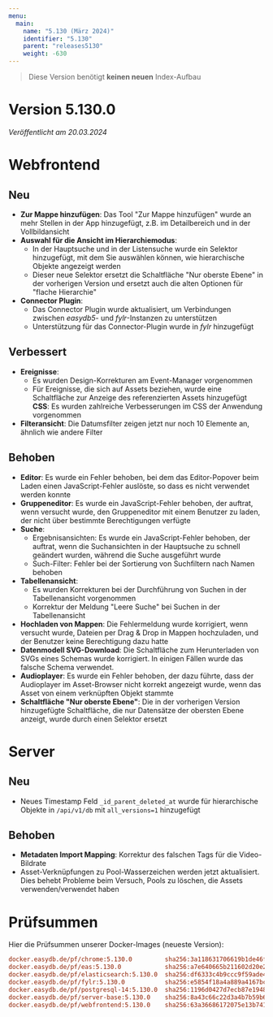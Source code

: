 ```yaml
---
menu:
  main:
    name: "5.130 (März 2024)"
    identifier: "5.130"
    parent: "releases5130"
    weight: -630
---
```


> Diese Version benötigt **keinen neuen** Index-Aufbau

# Version 5.130.0

*Veröffentlicht am 20.03.2024*


# Webfrontend

## Neu

* **Zur Mappe hinzufügen**: Das Tool "Zur Mappe hinzufügen" wurde an mehr Stellen in der App hinzugefügt, z.B. im Detailbereich und in der Vollbildansicht
* **Auswahl für die Ansicht im Hierarchiemodus**:
  * In der Hauptsuche und in der Listensuche wurde ein Selektor hinzugefügt, mit dem Sie auswählen können, wie hierarchische Objekte angezeigt werden
  * Dieser neue Selektor ersetzt die Schaltfläche "Nur oberste Ebene" in der vorherigen Version und ersetzt auch die alten Optionen für "flache Hierarchie"
* **Connector Plugin**:
  * Das Connector Plugin wurde aktualisiert, um Verbindungen zwischen *easydb5*- und *fylr*-Instanzen zu unterstützen
  * Unterstützung für das Connector-Plugin wurde in *fylr* hinzugefügt


## Verbessert

* **Ereignisse**:
  * Es wurden Design-Korrekturen am Event-Manager vorgenommen
  * Für Ereignisse, die sich auf Assets beziehen, wurde eine Schaltfläche zur Anzeige des referenzierten Assets hinzugefügt
**CSS**: Es wurden zahlreiche Verbesserungen im CSS der Anwendung vorgenommen
* **Filteransicht**: Die Datumsfilter zeigen jetzt nur noch 10 Elemente an, ähnlich wie andere Filter


## Behoben

* **Editor**: Es wurde ein Fehler behoben, bei dem das Editor-Popover beim Laden einen JavaScript-Fehler auslöste, so dass es nicht verwendet werden konnte
* **Gruppeneditor**: Es wurde ein JavaScript-Fehler behoben, der auftrat, wenn versucht wurde, den Gruppeneditor mit einem Benutzer zu laden, der nicht über bestimmte Berechtigungen verfügte
* **Suche**:
  * Ergebnisansichten: Es wurde ein JavaScript-Fehler behoben, der auftrat, wenn die Suchansichten in der Hauptsuche zu schnell geändert wurden, während die Suche ausgeführt wurde
  * Such-Filter: Fehler bei der Sortierung von Suchfiltern nach Namen behoben
* **Tabellenansicht**:
  * Es wurden Korrekturen bei der Durchführung von Suchen in der Tabellenansicht vorgenommen
  * Korrektur der Meldung "Leere Suche" bei Suchen in der Tabellenansicht
* **Hochladen von Mappen**: Die Fehlermeldung wurde korrigiert, wenn versucht wurde, Dateien per Drag & Drop in Mappen hochzuladen, und der Benutzer keine Berechtigung dazu hatte
* **Datenmodell SVG-Download**: Die Schaltfläche zum Herunterladen von SVGs eines Schemas wurde korrigiert. In einigen Fällen wurde das falsche Schema verwendet.
* **Audioplayer**: Es wurde ein Fehler behoben, der dazu führte, dass der Audioplayer im Asset-Browser nicht korrekt angezeigt wurde, wenn das Asset von einem verknüpften Objekt stammte
* **Schaltfläche "Nur oberste Ebene"**: Die in der vorherigen Version hinzugefügte Schaltfläche, die nur Datensätze der obersten Ebene anzeigt, wurde durch einen Selektor ersetzt


# Server

## Neu

* Neues Timestamp Feld `_id_parent_deleted_at` wurde für hierarchische Objekte in `/api/v1/db` mit `all_versions=1` hinzugefügt

## Behoben

* **Metadaten Import Mapping**: Korrektur des falschen Tags für die Video-Bildrate
* Asset-Verknüpfungen zu Pool-Wasserzeichen werden jetzt aktualisiert. Dies behebt Probleme beim Versuch, Pools zu löschen, die Assets verwenden/verwendet haben


# Prüfsummen

Hier die Prüfsummen unserer Docker-Images (neueste Version):

```ini
docker.easydb.de/pf/chrome:5.130.0         sha256:3a118631706619b1de46fc84d1f598cf49d3622260ab779f6fd44326ed6ffb7a
docker.easydb.de/pf/eas:5.130.0            sha256:a7e640665b211602d20e2e9f0b1f70c8b8e52ce2ecc2c6f708e71f25f8acf36d
docker.easydb.de/pf/elasticsearch:5.130.0  sha256:df6333c4b9ccc9f59ade4e4ca8597466e8397993d385f49b607722c44ee7f34c
docker.easydb.de/pf/fylr:5.130.0           sha256:e5854f18a4a889a4167bc5e27acc0f98f692085a9e1b325c331f196c08bd5d5e
docker.easydb.de/pf/postgresql-14:5.130.0  sha256:1196d0427d7ecb87e1948a47a5ab7ff8135638fa0b1c524061536ed1d241229a
docker.easydb.de/pf/server-base:5.130.0    sha256:8a43c66c22d3a4b7b59b66c09d2fa07243d361399cb33fc569711a701ddaa596
docker.easydb.de/pf/webfrontend:5.130.0    sha256:63a36686172075e13b7416e2d9694cb68bbd8bbd0794cc5223221caffecc14ea
```
